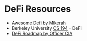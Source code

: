 # DeFi Resources

- [Awesome Defi by Mikerah](https://github.com/Mikerah/awesome-foundations-of-DeFi)
- Berkeley University [CS 194](http://rdi.berkeley.edu/berkeley-defi/f22) - DeFi
- [DeFi Roadmap by Officer CIA](https://github.com/OffcierCia/DeFi-Developer-Road-Map)
